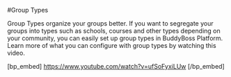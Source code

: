 #Group Types

Group Types organize your groups better. If you want to segregate your groups into types such as schools, courses and other types depending on your community, you can easily set up group types in BuddyBoss Platform. Learn more of what you can configure with group types by watching this video.

[bp_embed] https://www.youtube.com/watch?v=ufSoFyxiLUw [/bp_embed]